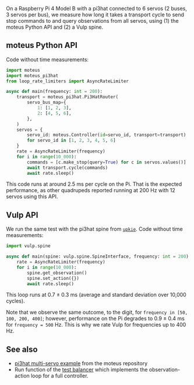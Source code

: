 On a Raspberry Pi 4 Model B with a pi3hat connected to 6 servos (2 buses, 3 servos per bus), we measure how long it takes a transport cycle to send stop commands to and query observations from all servos, using (1) the moteus Python API and (2) a Vulp spine.

## moteus Python API

Code without time measurements:

```python
import moteus
import moteus_pi3hat
from loop_rate_limiters import AsyncRateLimiter

async def main(frequency: int = 200):
    transport = moteus_pi3hat.Pi3HatRouter(
        servo_bus_map={
            1: [1, 2, 3],
            2: [4, 5, 6],
        },
    )
    servos = {
        servo_id: moteus.Controller(id=servo_id, transport=transport)
        for servo_id in [1, 2, 3, 4, 5, 6]
    }
    rate = AsyncRateLimiter(frequency)
    for i in range(10_000):
        commands = [c.make_stop(query=True) for c in servos.values()]
        await transport.cycle(commands)
        await rate.sleep()
```

This code runs at around 2.5 ms per cycle on the Pi. That is the expected performance, as other quadrupeds reported running at 200 Hz with 12 servos using this API.

## Vulp API

We run the same test with the pi3hat spine from [`upkie`](https://github.com/upkie/upkie/). Code without time measurements:

```python
import vulp.spine

async def main(spine: vulp.spine.SpineInterface, frequency: int = 200):
    rate = AsyncRateLimiter(frequency)
    for i in range(10_000):
        spine.get_observation()
        spine.set_action({})
        await rate.sleep()
```

This loop runs at 0.7 ± 0.3 ms (average and standard deviation over 10,000 cycles).

Note that we observe the same outcome, to the digit, for ``frequency in [50, 100, 200, 400]``; however, performance on the Pi degrades to 0.9 ± 0.4 ms for ``frequency = 500`` Hz. This is why we rate Vulp for frequencies up to 400 Hz.

## See also

- [pi3hat multi-servo example](https://github.com/mjbots/moteus/blob/main/lib/python/examples/pi3hat_multiservo.py) from the moteus repository
- Run function of the [test balancer](https://github.com/upkie/upkie/blob/5c4ece2577f6e71132c1ab2625142364c567e0fa/agents/blue_balancer/main.py#L54) which implements the observation-action loop for a full controller.
